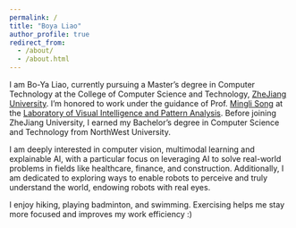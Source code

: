 ```yaml
---
permalink: /
title: "Boya Liao"
author_profile: true
redirect_from: 
  - /about/
  - /about.html
---
```


I am Bo-Ya Liao, currently pursuing a Master’s degree in Computer Technology at the College of Computer Science and Technology, [ZheJiang University](https://www.zju.edu.cn/english/). I’m honored to work under the guidance of Prof. [Mingli Song](https://person.zju.edu.cn/en/msong) at the [Laboratory of Visual Intelligence and Pattern Analysis](https://www.vipazoo.cn/). Before joining ZheJiang University, I earned my Bachelor’s degree in Computer Science and Technology from NorthWest University.

I am deeply interested in computer vision, multimodal learning and explainable AI, with a particular focus on leveraging AI to solve real-world problems in fields like healthcare, finance, and construction. Additionally, I am dedicated to exploring ways to enable robots to perceive and truly understand the world, endowing robots with real eyes.

I enjoy hiking, playing badminton, and swimming. Exercising helps me stay more focused and improves my work efficiency :)
